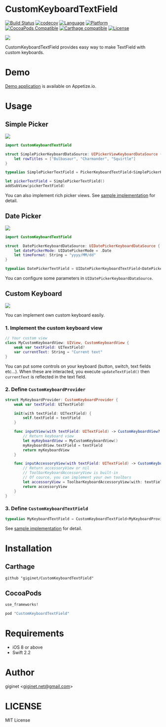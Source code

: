 # CustomKeyboardTextField

[![Build Status](https://travis-ci.org/giginet/CustomKeyboardTextField.svg?branch=master)](https://travis-ci.org/giginet/CustomKeyboardTextField) 
[![codecov](https://codecov.io/gh/giginet/CustomKeyboardTextField/branch/master/graph/badge.svg)](https://codecov.io/gh/giginet/CustomKeyboardTextField)
[![Language](https://img.shields.io/badge/language-Swift%202.2-orange.svg)](https://swift.org)
[![Platform](https://img.shields.io/cocoapods/p/CustomKeyboardTextField.svg?style=flat)](http://cocoadocs.org/docsets/CustomKeyboardTextField)
[![CocoaPods Compatible](https://img.shields.io/cocoapods/v/CustomKeyboardTextField.svg)](https://img.shields.io/cocoapods/v/CustomKeyboardTextField.svg)
[![Carthage compatible](https://img.shields.io/badge/Carthage-compatible-4BC51D.svg?style=flat)](https://github.com/Carthage/Carthage)
[![License](https://img.shields.io/github/license/giginet/CustomKeyboardTextField.svg)](https://github.com/giginet/CustomKeyboardTextField/blob/master/LICENSE.md)

![](https://raw.githubusercontent.com/giginet/CustomKeyboardTextField/master/Documentation/Image/demo.gif)

CustomKeyboardTextField provides easy way to make TextField with custom keyboards.

# Demo

[Demo application](https://appetize.io/app/jv8ddk9ff2uwnf7hr508kbrkwg?device=iphone5s&scale=100&orientation=portrait&osVersion=9.3) is available on Appetize.io.

# Usage

## Simple Picker

![](https://raw.githubusercontent.com/giginet/CustomKeyboardTextField/master/Documentation/Image/picker.png)

```swift
import CustomKeyboardTextField

struct SimplePickerKeyboardDataSource: UIPickerViewKeyboardDataSource {
    let rowTitles = ["Bulbasaur", "Charmander", "Squirtle"]
}

typealias SimplePickerTextField = PickerKeyboardTextField<SimplePickerKeyboardDataSource>

let pickerTextField = SimplePickerTextField()
addSubView(pickerTextField)
```

You can also implement rich picker views. See [sample implementation](https://github.com/giginet/CustomKeyboardTextField/blob/master/CustomKeyboardTextFieldDemo/CustomKeyboard.swift#L10) for detail.

## Date Picker

![](https://raw.githubusercontent.com/giginet/CustomKeyboardTextField/master/Documentation/Image/date_picker.png)


```swift
import CustomKeyboardTextField

struct  DatePickerKeyboardDataSource: UIDatePickerKeyboardDataSource {
    let datePickerMode: UIDatePickerMode = .Date
    let timeFormat: String = "yyyy/MM/dd"
}

typealias DatePickerTextField = UIDatePickerKeyboardTextField<DatePickerKeyboardDataSource>
```

You can configure some parameters in `UIDatePickerKeyboardDataSource`.

## Custom Keyboard

![](https://raw.githubusercontent.com/giginet/CustomKeyboardTextField/master/Documentation/Image/custom.png)

You can implement own custom keyboard easily.

### 1. Implement the custom keyboard view

```swift
// Your custom view
class MyCustomKeyboardView: UIView, CustomKeyboardView {
    weak var textField: UITextField?
    var currentText: String = "Current text"
}
```

You can put some controls on your keyboard (button, switch, text fields etc...).
When these are interacted, you execute `updateTextField()` then `currentText` is reflected in the text field. 

### 2. Define `CustomKeyboardProvider`

```swift
struct MyKeyboardProvider: CustomKeyboardProvider {
    weak var textField: UITextField!

    init(with textField: UITextField) {
        self.textField = textField
    }

    func inputView(with textField: UITextField) -> CustomKeyboardView? {
        // Return keyboard view
        let myKeyboardView = MyCustomKeyboardView()
        myKeyboardView.textField = textField
        return myKeyboardView
    }

    func inputAccessoryView(with textField: UITextField) -> CustomKeyboardAccessoryView? {
        // Return accessoryView or nil
        // ToolbarKeyboardAccessoryView is built-in
        // Of cource, you can implement your own toolbars
        let accessoryView = ToolbarKeyboardAccessoryView(with: textField)
        return accessoryView
    }
}
```

### 3. Define `CustomKeyboardTextField`

```swift
typealias MyKeyboardTextField = CustomKeyboardTextField<MyKeyboardProvider>
```



See [sample implementation](https://github.com/giginet/CustomKeyboardTextField/blob/master/CustomKeyboardTextFieldDemo/CustomKeyboard.swift#L69) for detail.


# Installation

## Carthage

```
github "giginet/CustomKeyboardTextField"
```

## CocoaPods

```ruby
use_frameworks!

pod "CustomKeyboardTextField"
```

# Requirements

- iOS 8 or above
- Swift 2.2

# Author

giginet <<giginet.net@gmail.com>>

# LICENSE

MIT License
